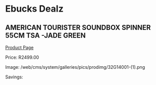 
# Ebucks Dealz
## AMERICAN TOURISTER SOUNDBOX SPINNER 55CM TSA -JADE GREEN
[Product Page](https://www.ebucks.com/web/shop/productSelected.do?prodId=1236191493&catId=365267763)

Price: R2499.00

Image: /web/cms/system/galleries/pics/prodimg/32G14001-(1).png

Savings: 


	